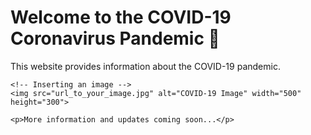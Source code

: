 <!DOCTYPE html>
<html>
<head>
    <title>COVID-19 Coronavirus Pandemic 🦠</title>
</head>
<body>
    <h1>Welcome to the COVID-19 Coronavirus Pandemic 🦠</h1>
    <p>This website provides information about the COVID-19 pandemic.</p>
    
    <!-- Inserting an image -->
    <img src="url_to_your_image.jpg" alt="COVID-19 Image" width="500" height="300">
    
    <p>More information and updates coming soon...</p>
</body>
</html>


